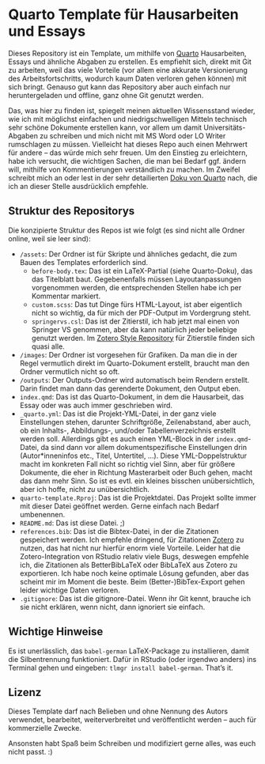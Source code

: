 # Quarto Template für Hausarbeiten und Essays

Dieses Repository ist ein Template, um mithilfe von [Quarto](https://quarto.org) Hausarbeiten, Essays und ähnliche Abgaben zu erstellen. Es empfiehlt sich, direkt mit Git zu arbeiten, weil das viele Vorteile (vor allem eine akkurate Versionierung des Arbeitsfortschritts, wodurch kaum Daten verloren gehen können) mit sich bringt. Genauso gut kann das Repository aber auch einfach nur heruntergeladen und offline, ganz ohne Git genutzt werden.

Das, was hier zu finden ist, spiegelt meinen aktuellen Wissensstand wieder, wie ich mit möglichst einfachen und niedrigschwelligen Mitteln technisch sehr schöne Dokumente erstellen kann, vor allem um damit Universitäts-Abgaben zu schreiben und mich nicht mit MS Word oder LO Writer rumschlagen zu müssen. Vielleicht hat dieses Repo auch einen Mehrwert für andere – das würde mich sehr freuen. Um den Einstieg zu erleichtern, habe ich versucht, die wichtigen Sachen, die man bei Bedarf ggf. ändern will, mithilfe von Kommentierungen verständlich zu machen. Im Zweifel schreibt mich an oder lest in der sehr detailierten [Doku von Quarto](https://quarto.org/docs/guide/) nach, die ich an dieser Stelle ausdrücklich empfehle.

## Struktur des Repositorys

Die konzipierte Struktur des Repos ist wie folgt (es sind nicht alle Ordner online, weil sie leer sind):

- `/assets`: Der Ordner ist für Skripte und ähnliches gedacht, die zum Bauen des Templates erforderlich sind.
  - `before-body.tex`: Das ist ein LaTeX-Partial (siehe Quarto-Doku), das das Titelblatt baut. Gegebenenfalls müssen Layoutanpassungen vorgenommen werden, die entsprechenden Stellen habe ich per Kommentar markiert.
  - `custom.scss`: Das tut Dinge fürs HTML-Layout, ist aber eigentlich nicht so wichtig, da für mich der PDF-Output im Vordergrung steht.
  - `springervs.csl`: Das ist der Zitierstil, ich hab jetzt mal einen von Springer VS genommen, aber da kann natürlich jeder beliebige genutzt werden. Im [Zotero Style Repository](https://www.zotero.org/styles) für Zitierstile finden sich quasi alle.
- `/images`: Der Ordner ist vorgesehen für Grafiken. Da man die in der Regel vermutlich direkt im Quarto-Dokument erstellt, braucht man den Ordner vermutlich nicht so oft.
- `/outputs`: Der Outputs-Ordner wird automatisch beim Rendern erstellt. Darin findet man dann das gerenderte Dokument, den Output eben.
- `index.qmd`: Das ist das Quarto-Dokument, in dem die Hausarbeit, das Essay oder was auch immer geschrieben wird.
- `_quarto.yml`: Das ist die Projekt-YML-Datei, in der ganz viele Einstellungen stehen, darunter Schriftgröße, Zeilenabstand, aber auch, ob ein Inhalts-, Abbildungs-, und/oder Tabellenverzeichnis erstellt werden soll. Allerdings gibt es auch einen YML-Block in der `index.qmd`-Datei, da sind dann vor allem dokumentspezifische Einstellungen drin (Autor\*inneninfos etc., Titel, Untertitel, …). Diese YML-Doppelstruktur macht im konkreten Fall nicht so richtig viel Sinn, aber für größere Dokumente, die eher in Richtung Masterarbeit oder Buch gehen, macht das dann mehr Sinn. So ist es evtl. ein kleines bisschen unübersichtlich, aber ich hoffe, nicht *zu* unübersichtlich.
- `quarto-template.Rproj`: Das ist die Projektdatei. Das Projekt sollte immer mit dieser Datei geöffnet werden. Gerne einfach nach Bedarf umbenennen.
- `README.md`: Das ist diese Datei. ;)
- `references.bib`: Das ist die Bibtex-Datei, in der die Zitationen gespeichert werden. Ich empfehle dringend, für Zitationen [Zotero](https://www.zotero.org/) zu nutzen, das hat nicht nur hierfür enorm viele Vorteile. Leider hat die Zotero-Integration von RStudio relativ viele Bugs, deswegen empfehle ich, die Zitationen als BetterBibLaTeX oder BibLaTeX aus Zotero zu exportieren. Ich habe noch keine optimale Lösung gefunden, aber das scheint mir im Moment die beste. Beim (Better-)BibTex-Export gehen leider wichtige Daten verloren.
- `.gitignore`: Das ist die gitignore-Datei. Wenn ihr Git kennt, brauche ich sie nicht erklären, wenn nicht, dann ignoriert sie einfach.

## Wichtige Hinweise

Es ist unerlässlich, das `babel-german` LaTeX-Package zu installieren, damit die Silbentrennung funktioniert. Dafür in RStudio (oder irgendwo anders) ins Terminal gehen und eingeben: `tlmgr install babel-german`. That’s it.

## Lizenz

Dieses Template darf nach Belieben und ohne Nennung des Autors verwendet, bearbeitet, weiterverbreitet und veröffentlicht werden – auch für kommerzielle Zwecke.

Ansonsten habt Spaß beim Schreiben und modifiziert gerne alles, was euch nicht passt. :)
